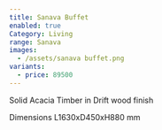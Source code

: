 ```yaml
---
title: Sanava Buffet
enabled: true
Category: Living
range: Sanava
images:
  - /assets/sanava buffet.png
variants:
  - price: 89500
---
```


Solid Acacia Timber in Drift wood finish

Dimensions
L1630xD450xH880 mm
